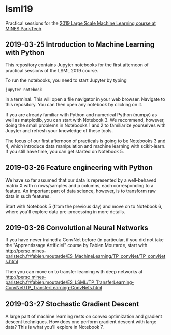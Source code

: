 # lsml19
Practical sessions for the [2019 Large Scale Machine Learning course at MINES ParisTech](http://cazencott.info/index.php/pages/LSML-19-Large-Scale-Machine-Learning). 

## 2019-03-25  Introduction to Machine Learning with Python

This repository contains Jupyter notebooks for the first  afternoon of practical sessions of the LSML 2019 course.

To run the notebooks, you need to start Jupyter by typing

  ```jupyter notebook```

in a terminal. This will open a file navigator in your web browser. Navigate to this repository. You can then open any notebook by clicking on it.

If you are already familiar with Python and numerical Python (numpy) as well as matplotlib, you can start with Notebook 3. We recommend, however, doing the small problems in Notebooks 1 and 2 to familiarize yourselves with Jupyter and refresh your knowledge of these tools.

The focus of our first afternoon of practicals is going to be Notebooks 3 and 4, which introduce data manipulation and machine learning with scikit-learn. If you still have time, you can get started on Notebook 5.

## 2019-03-26 Feature engineering with Python

We have so far assumed that our data is represented by a well-behaved matrix X with n rows/samples and p columns, each corresponding to a feature. An important part of data science, however, is to transform raw data in such features.

Start with Notebook 5 (from the previous day) and move on to Notebook 6, where you'll explore data pre-processing in more details.

## 2019-03-26 Convolutional Neural Networks

If you have never trained a ConvNet before (in particular, if you did not take the "Apprentissage Artificiel" course by Fabien Moutarde, start with http://perso.mines-paristech.fr/fabien.moutarde/ES_MachineLearning/TP_convNet/TP_convNets.html

Then you can move on to transfer learning with deep networks at http://perso.mines-paristech.fr/fabien.moutarde/ES_LSML/TP_TransferLearning-ConvNet/TP_TransferLearning-ConvNets.html

## 2019-03-27 Stochastic Gradient Descent

A large part of machine learning rests on convex optimization and gradient descent techniques. How does one perform gradient descent with large data? This is what you'll explore in Notebook 7.
